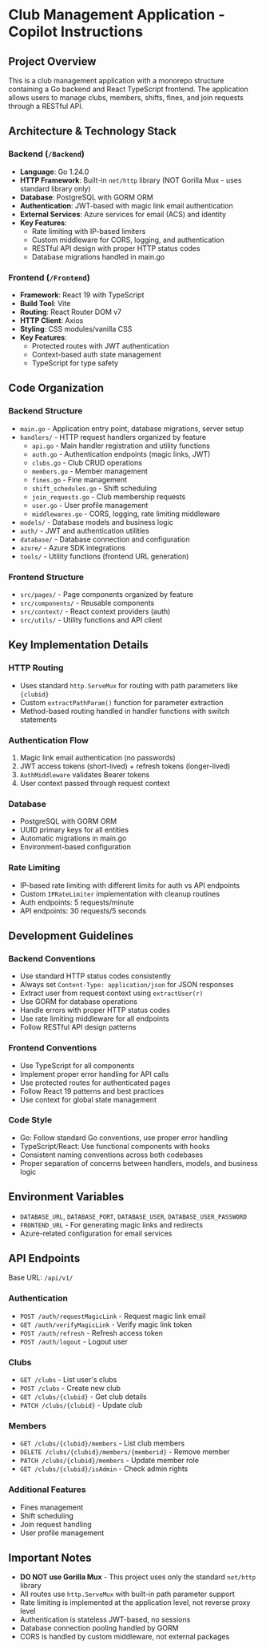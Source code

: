 # Club Management Application - Copilot Instructions

## Project Overview
This is a club management application with a monorepo structure containing a Go backend and React TypeScript frontend. The application allows users to manage clubs, members, shifts, fines, and join requests through a RESTful API.

## Architecture & Technology Stack

### Backend (`/Backend`)
- **Language**: Go 1.24.0
- **HTTP Framework**: Built-in `net/http` library (NOT Gorilla Mux - uses standard library only)
- **Database**: PostgreSQL with GORM ORM
- **Authentication**: JWT-based with magic link email authentication
- **External Services**: Azure services for email (ACS) and identity
- **Key Features**:
  - Rate limiting with IP-based limiters
  - Custom middleware for CORS, logging, and authentication
  - RESTful API design with proper HTTP status codes
  - Database migrations handled in main.go

### Frontend (`/Frontend`)
- **Framework**: React 19 with TypeScript
- **Build Tool**: Vite
- **Routing**: React Router DOM v7
- **HTTP Client**: Axios
- **Styling**: CSS modules/vanilla CSS
- **Key Features**:
  - Protected routes with JWT authentication
  - Context-based auth state management
  - TypeScript for type safety

## Code Organization

### Backend Structure
- `main.go` - Application entry point, database migrations, server setup
- `handlers/` - HTTP request handlers organized by feature
  - `api.go` - Main handler registration and utility functions
  - `auth.go` - Authentication endpoints (magic links, JWT)
  - `clubs.go` - Club CRUD operations
  - `members.go` - Member management
  - `fines.go` - Fine management
  - `shift_schedules.go` - Shift scheduling
  - `join_requests.go` - Club membership requests
  - `user.go` - User profile management
  - `middlewares.go` - CORS, logging, rate limiting middleware
- `models/` - Database models and business logic
- `auth/` - JWT and authentication utilities
- `database/` - Database connection and configuration
- `azure/` - Azure SDK integrations
- `tools/` - Utility functions (frontend URL generation)

### Frontend Structure
- `src/pages/` - Page components organized by feature
- `src/components/` - Reusable components
- `src/context/` - React context providers (auth)
- `src/utils/` - Utility functions and API client

## Key Implementation Details

### HTTP Routing
- Uses standard `http.ServeMux` for routing with path parameters like `{clubid}`
- Custom `extractPathParam()` function for parameter extraction
- Method-based routing handled in handler functions with switch statements

### Authentication Flow
1. Magic link email authentication (no passwords)
2. JWT access tokens (short-lived) + refresh tokens (longer-lived)
3. `AuthMiddleware` validates Bearer tokens
4. User context passed through request context

### Database
- PostgreSQL with GORM ORM
- UUID primary keys for all entities
- Automatic migrations in main.go
- Environment-based configuration

### Rate Limiting
- IP-based rate limiting with different limits for auth vs API endpoints
- Custom `IPRateLimiter` implementation with cleanup routines
- Auth endpoints: 5 requests/minute
- API endpoints: 30 requests/5 seconds

## Development Guidelines

### Backend Conventions
- Use standard HTTP status codes consistently
- Always set `Content-Type: application/json` for JSON responses
- Extract user from request context using `extractUser(r)`
- Use GORM for database operations
- Handle errors with proper HTTP status codes
- Use rate limiting middleware for all endpoints
- Follow RESTful API design patterns

### Frontend Conventions
- Use TypeScript for all components
- Implement proper error handling for API calls
- Use protected routes for authenticated pages
- Follow React 19 patterns and best practices
- Use context for global state management

### Code Style
- Go: Follow standard Go conventions, use proper error handling
- TypeScript/React: Use functional components with hooks
- Consistent naming conventions across both codebases
- Proper separation of concerns between handlers, models, and business logic

## Environment Variables
- `DATABASE_URL`, `DATABASE_PORT`, `DATABASE_USER`, `DATABASE_USER_PASSWORD`
- `FRONTEND_URL` - For generating magic links and redirects
- Azure-related configuration for email services

## API Endpoints
Base URL: `/api/v1/`

### Authentication
- `POST /auth/requestMagicLink` - Request magic link email
- `GET /auth/verifyMagicLink` - Verify magic link token
- `POST /auth/refresh` - Refresh access token
- `POST /auth/logout` - Logout user

### Clubs
- `GET /clubs` - List user's clubs
- `POST /clubs` - Create new club
- `GET /clubs/{clubid}` - Get club details
- `PATCH /clubs/{clubid}` - Update club

### Members
- `GET /clubs/{clubid}/members` - List club members
- `DELETE /clubs/{clubid}/members/{memberid}` - Remove member
- `PATCH /clubs/{clubid}/members` - Update member role
- `GET /clubs/{clubid}/isAdmin` - Check admin rights

### Additional Features
- Fines management
- Shift scheduling
- Join request handling
- User profile management

## Important Notes
- **DO NOT use Gorilla Mux** - This project uses only the standard `net/http` library
- All routes use `http.ServeMux` with built-in path parameter support
- Rate limiting is implemented at the application level, not reverse proxy level
- Authentication is stateless JWT-based, no sessions
- Database connection pooling handled by GORM
- CORS is handled by custom middleware, not external packages
